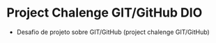 # Project Chalenge GIT/GitHub DIO
- Desafio de projeto sobre GIT/GitHub (project chalenge  GIT/GitHub)
